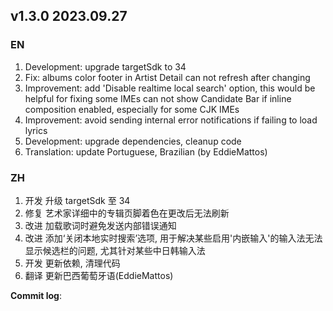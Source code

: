 ## **v1.3.0 2023.09.27**

### EN

1. Development: upgrade targetSdk to 34
2. Fix: albums color footer in Artist Detail can not refresh after changing
3. Improvement: add 'Disable realtime local search' option, this would be helpful for fixing some IMEs can not show Candidate Bar if inline composition enabled, especially for some CJK IMEs
4. Improvement: avoid sending internal error notifications if failing to load lyrics
5. Development: upgrade dependencies, cleanup code
6. Translation: update Portuguese, Brazilian (by EddieMattos)




### ZH

1. 开发 升级 targetSdk 至 34
2. 修复 艺术家详细中的专辑页脚着色在更改后无法刷新
3. 改进 加载歌词时避免发送内部错误通知
4. 改进 添加‘关闭本地实时搜索’选项, 用于解决某些启用'内嵌输入'的输入法无法显示候选栏的问题, 尤其针对某些中日韩输入法
5. 开发 更新依赖, 清理代码
6. 翻译 更新巴西葡萄牙语(EddieMattos)




**Commit log**: 

